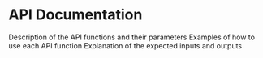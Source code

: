# API Documentation

Description of the API functions and their parameters
Examples of how to use each API function
Explanation of the expected inputs and outputs
